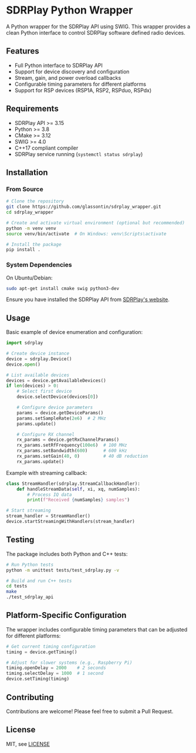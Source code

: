 # SDRPlay Python Wrapper

A Python wrapper for the SDRPlay API using SWIG. This wrapper provides a clean Python interface to control SDRPlay software defined radio devices.

## Features

- Full Python interface to SDRPlay API
- Support for device discovery and configuration
- Stream, gain, and power overload callbacks
- Configurable timing parameters for different platforms
- Support for RSP devices (RSP1A, RSP2, RSPduo, RSPdx)

## Requirements

- SDRPlay API >= 3.15
- Python >= 3.8
- CMake >= 3.12
- SWIG >= 4.0
- C++17 compliant compiler
- SDRPlay service running (`systemctl status sdrplay`)

## Installation

### From Source

```bash
# Clone the repository
git clone https://github.com/glassontin/sdrplay_wrapper.git
cd sdrplay_wrapper

# Create and activate virtual environment (optional but recommended)
python -m venv venv
source venv/bin/activate  # On Windows: venv\Scripts\activate

# Install the package
pip install .
```

### System Dependencies

On Ubuntu/Debian:
```bash
sudo apt-get install cmake swig python3-dev
```

Ensure you have installed the SDRPlay API from [SDRPlay's website](https://www.sdrplay.com/downloads/).

## Usage

Basic example of device enumeration and configuration:

```python
import sdrplay

# Create device instance
device = sdrplay.Device()
device.open()

# List available devices
devices = device.getAvailableDevices()
if len(devices) > 0:
    # Select first device
    device.selectDevice(devices[0])

    # Configure device parameters
    params = device.getDeviceParams()
    params.setSampleRate(2e6)  # 2 MHz
    params.update()

    # Configure RX channel
    rx_params = device.getRxChannelParams()
    rx_params.setRfFrequency(100e6)  # 100 MHz
    rx_params.setBandwidth(600)      # 600 kHz
    rx_params.setGain(40, 0)         # 40 dB reduction
    rx_params.update()
```

Example with streaming callback:

```python
class StreamHandler(sdrplay.StreamCallbackHandler):
    def handleStreamData(self, xi, xq, numSamples):
        # Process IQ data
        print(f"Received {numSamples} samples")

# Start streaming
stream_handler = StreamHandler()
device.startStreamingWithHandlers(stream_handler)
```

## Testing

The package includes both Python and C++ tests:

```bash
# Run Python tests
python -m unittest tests/test_sdrplay.py -v

# Build and run C++ tests
cd tests
make
./test_sdrplay_api
```

## Platform-Specific Configuration

The wrapper includes configurable timing parameters that can be adjusted for different platforms:

```python
# Get current timing configuration
timing = device.getTiming()

# Adjust for slower systems (e.g., Raspberry Pi)
timing.openDelay = 2000    # 2 seconds
timing.selectDelay = 1000  # 1 second
device.setTiming(timing)
```

## Contributing

Contributions are welcome! Please feel free to submit a Pull Request.

## License

MIT, see [LICENSE](LICENSE)
